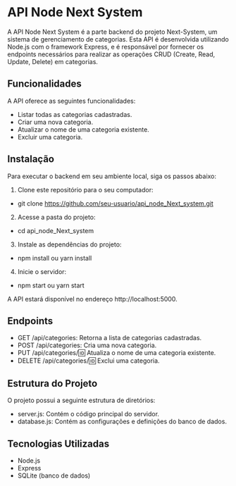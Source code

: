 # API Node Next System

A API Node Next System é a parte backend do projeto Next-System, um sistema de gerenciamento de categorias. Esta API é desenvolvida utilizando Node.js com o framework Express, e é responsável por fornecer os endpoints necessários para realizar as operações CRUD (Create, Read, Update, Delete) em categorias.

## Funcionalidades

A API oferece as seguintes funcionalidades:

- Listar todas as categorias cadastradas.
- Criar uma nova categoria.
- Atualizar o nome de uma categoria existente.
- Excluir uma categoria.

## Instalação

Para executar o backend em seu ambiente local, siga os passos abaixo:

1. Clone este repositório para o seu computador:
- git clone https://github.com/seu-usuario/api_node_Next_system.git

2. Acesse a pasta do projeto:
- cd api_node_Next_system

3. Instale as dependências do projeto:
- npm install ou yarn install

4. Inicie o servidor:
- npm start ou yarn start

A API estará disponível no endereço http://localhost:5000.

## Endpoints
- GET /api/categories: Retorna a lista de categorias cadastradas.
- POST /api/categories: Cria uma nova categoria.
- PUT /api/categories/:id: Atualiza o nome de uma categoria existente.
- DELETE /api/categories/:id: Exclui uma categoria.
## Estrutura do Projeto
O projeto possui a seguinte estrutura de diretórios:

- server.js: Contém o código principal do servidor.
- database.js: Contém as configurações e definições do banco de dados.

## Tecnologias Utilizadas

- Node.js
- Express
- SQLite (banco de dados)